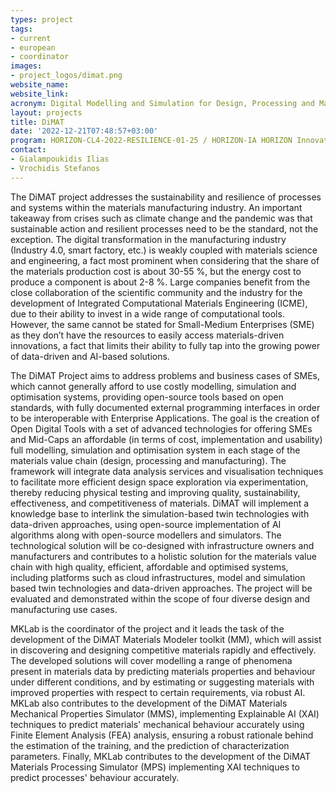 ```yaml
---
types: project
tags:
- current
- european
- coordinator 
images:
- project_logos/dimat.png
website_name: 
website_link: 
acronym: Digital Modelling and Simulation for Design, Processing and Manufacturing of Advanced Materials 
layout: projects
title: DiMAT
date: '2022-12-21T07:48:57+03:00'
program: HORIZON-CL4-2022-RESILIENCE-01-25 / HORIZON-IA HORIZON Innovation Actions
contact:
- Gialampoukidis Ilias 
- Vrochidis Stefanos
---
```

<p>
The DiMAT project addresses the sustainability and resilience of processes and systems within the materials manufacturing industry. An important takeaway from crises such as climate change and the pandemic was that sustainable action and resilient processes need to be the standard, not the exception. The digital transformation in the manufacturing industry (Industry 4.0, smart factory, etc.) is weakly coupled with materials science and engineering, a fact most prominent when considering that the share of the materials production cost is about 30-55 %, but the energy cost  to produce a component is about 2-8 %. Large companies benefit from the close collaboration of the scientific community and the industry for the development of Integrated Computational Materials Engineering (ICME), due to their ability to invest in a wide range of computational tools. However, the same cannot be stated for Small-Medium Enterprises (SME) as they don’t have the resources to easily access materials-driven innovations, a fact that limits their ability to fully tap into the growing power of data-driven and AI-based solutions.
</p>
<p>
Τhe DiMAT Project aims to address problems and business cases of SMEs, which cannot generally afford to use costly modelling, simulation and optimisation systems, providing open-source tools based on open standards, with fully documented external programming interfaces in order to be interoperable with Enterprise Applications. The goal is the creation of Open Digital Tools with a set of advanced technologies for offering SMEs and Mid-Caps an affordable (in terms of cost, implementation and usability) full modelling, simulation and optimisation system in each stage of the materials value chain (design, processing and manufacturing). The framework will integrate data analysis services and visualisation techniques to facilitate more efficient design space exploration via experimentation, thereby reducing physical testing and improving quality, sustainability, effectiveness, and competitiveness of materials. DiMAT will implement a knowledge base to interlink the simulation-based twin technologies with data-driven approaches, using open-source implementation of AI algorithms along with open-source modellers and simulators. The technological solution will be co-designed with infrastructure owners and manufacturers and contributes to a holistic solution for the materials value chain with high quality, efficient, affordable and optimised systems, including platforms such as cloud infrastructures, model and simulation based twin technologies and data-driven approaches. The project will be evaluated and demonstrated within the scope of four diverse design and manufacturing use cases.
</p>
<p>
MKLab is the coordinator of the project and it leads the task of the development of the DiMAT Materials Modeler toolkit (MM), which will assist in discovering and designing competitive materials rapidly and effectively. The developed solutions will cover modelling a range of phenomena present in materials data by predicting materials properties and behaviour under different conditions, and by estimating or suggesting materials with improved properties with respect to certain requirements, via robust AI. MKLab also contributes to the development of the DiMAT Materials Mechanical Properties Simulator (MMS), implementing Explainable AI (XAI) techniques to predict materials' mechanical behaviour accurately using Finite Element Analysis (FEA) analysis, ensuring a robust rationale behind the estimation of the training, and the prediction of characterization parameters. Finally, MKLab contributes to the development of the DiMAT Materials Processing Simulator (MPS) implementing XAI techniques to predict processes' behaviour accurately.
</p>

